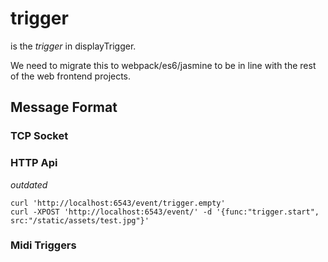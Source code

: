 trigger
=======

is the _trigger_ in displayTrigger.

We need to migrate this to webpack/es6/jasmine to be in line with the rest of the web frontend projects.


Message Format
--------------

### TCP Socket



### HTTP Api

_outdated_

    curl 'http://localhost:6543/event/trigger.empty'
    curl -XPOST 'http://localhost:6543/event/' -d '{func:"trigger.start", src:"/static/assets/test.jpg"}'


### Midi Triggers

